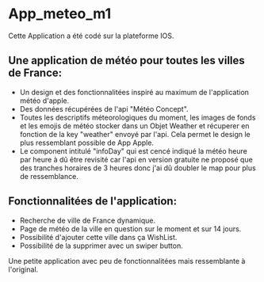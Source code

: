 # App_meteo_m1

Cette Application a été codé sur la plateforme IOS.


## Une application de météo pour toutes les villes de France:


  - Un design et des fonctionnalitées inspiré au maximum de l'application météo d'apple.
  - Des données récupérées de l'api "Météo Concept".
  - Toutes les descriptifs méteorologiques du moment, les images de fonds et les emojis de météo 
    stocker dans un Objet Weather et récuperer en fonction de la key "weather" envoyé par l'api.
    Cela permet le design le plus ressemblant possible de App Apple.
  - Le component intitulé "infoDay" qui est cencé indiqué la météo heure par heure à dû 
    être revisité car l'api en version gratuite ne proposé que des tranches horaires de 
    3 heures donc j'ai dû doubler le map pour plus de ressemblance.
  
## Fonctionnalitées de l'application:

  - Recherche de ville de France dynamique.
  - Page de météo de la ville en question sur le moment et sur 14 jours.
  - Possibilité d'ajouter cette ville dans ça WishList.
  - Possibilité de la supprimer avec un swiper button.

Une petite application avec peu de fonctionnalitées mais ressemblante à l'original.
